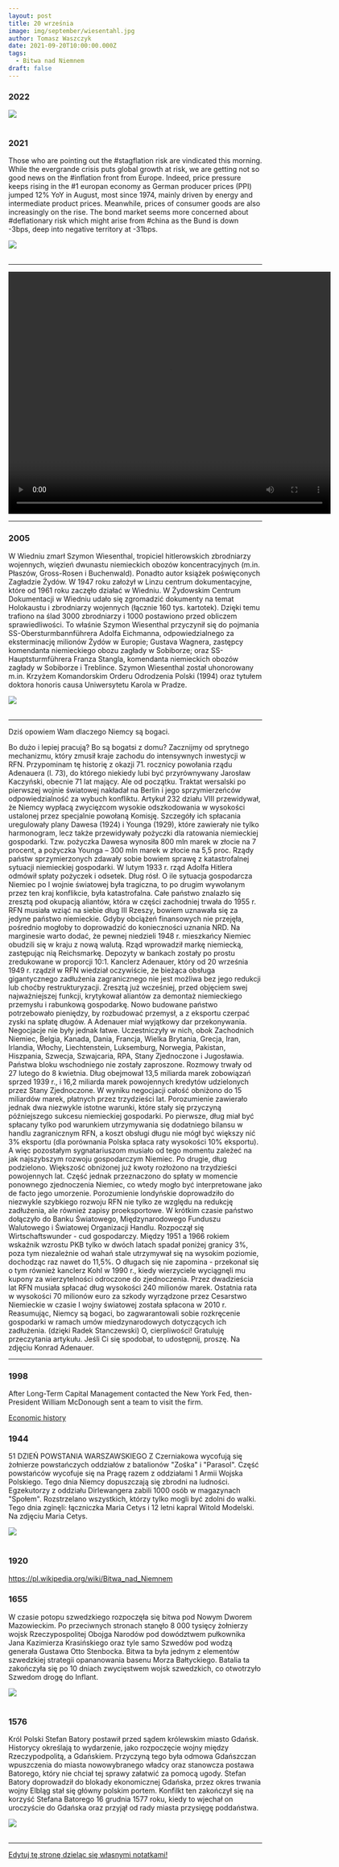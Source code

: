```yaml
---
layout: post
title: 20 września
image: img/september/wiesentahl.jpg
author: Tomasz Waszczyk
date: 2021-09-20T10:00:00.000Z
tags:
  - Bitwa nad Niemnem
draft: false
---
```


### 2022

<img src="./img/september/zakazy.jpeg"><br><br>

### 2021

Those who are pointing out the #stagflation risk are vindicated this morning. While the evergrande crisis puts global growth at risk, we are getting not so good news on the #inflation front from Europe. Indeed, price pressure keeps rising in the #1 europan economy as German producer prices (PPI) jumped 12% YoY in August, most since 1974, mainly driven by energy and intermediate product prices. Meanwhile, prices of consumer goods are also increasingly on the rise. The bond market seems more concerned about #deflationary risk which might arise from #china as the Bund is down -3bps, deep into negative territory at -31bps.

<img src="./img/september/ppigermany.jpeg"><br><br>

---

<video width="640" height="480" controls>
<source src="./movies/september/ostraglupota.mp4" type="video/mp4">
Your browser does not support the video tag.
</video>

---

### 2005

W Wiedniu zmarł Szymon Wiesenthal, tropiciel hitlerowskich zbrodniarzy wojennych, więzień dwunastu niemieckich obozów koncentracyjnych (m.in. Płaszów, Gross-Rosen i Buchenwald). Ponadto autor książek poświęconych Zagładzie Żydów. W 1947 roku założył w Linzu centrum dokumentacyjne, które od 1961 roku zaczęło działać w Wiedniu. W Żydowskim Centrum Dokumentacji w Wiedniu udało się zgromadzić dokumenty na temat Holokaustu i zbrodniarzy wojennych (łącznie 160 tys. kartotek). Dzięki temu trafiono na ślad 3000 zbrodniarzy i 1000 postawiono przed obliczem sprawiedliwości. To właśnie Szymon Wiesenthal przyczynił się do pojmania SS-Obersturmbannführera Adolfa Eichmanna, odpowiedzialnego za eksterminację milionów Żydów w Europie; Gustava Wagnera, zastępcy komendanta niemieckiego obozu zagłady w Sobiborze; oraz SS-Hauptsturmführera Franza Stangla, komendanta niemieckich obozów zagłady w Sobiborze i Treblince. Szymon Wiesenthal został uhonorowany m.in. Krzyżem Komandorskim Orderu Odrodzenia Polski (1994) oraz tytułem doktora honoris causa Uniwersytetu Karola w Pradze.

<img src="./img/september/wiesentahl.jpg"><br><br>

---

Dziś opowiem Wam dlaczego Niemcy są bogaci.

Bo dużo i lepiej pracują? Bo są bogatsi z domu? Zacznijmy od sprytnego mechanizmu, który zmusił kraje zachodu do intensywnych inwestycji w RFN. Przypominam tę historię z okazji 71. rocznicy powołania rządu Adenauera (l. 73), do którego niekiedy lubi być przyrównywany Jarosław Kaczyński, obecnie 71 lat mający. 
Ale od początku.
Traktat wersalski po pierwszej wojnie światowej nakładał na Berlin i jego sprzymierzeńców odpowiedzialność za wybuch konfliktu. Artykuł 232 działu VIII przewidywał, że Niemcy wypłacą zwycięzcom wysokie odszkodowania w wysokości ustalonej przez specjalnie powołaną Komisję. Szczegóły ich spłacania uregulowały plany Dawesa (1924) i Younga (1929), które zawierały nie tylko harmonogram, lecz także przewidywały pożyczki dla ratowania niemieckiej gospodarki. Tzw. pożyczka Dawesa wynosiła 800 mln marek w złocie na 7 procent, a pożyczka Younga – 300 mln marek w złocie na 5,5 proc. Rządy państw sprzymierzonych zdawały sobie bowiem sprawę z katastrofalnej sytuacji niemieckiej gospodarki.
W lutym 1933 r. rząd Adolfa Hitlera odmówił spłaty pożyczek i odsetek. Dług rósł.
O ile sytuacja gospodarcza Niemiec po I wojnie światowej była tragiczna, to po drugim wywołanym przez ten kraj konflikcie, była katastrofalna. Całe państwo znalazło się zresztą pod okupacją aliantów, która w części zachodniej trwała do 1955 r. RFN musiała wziąć na siebie dług III Rzeszy, bowiem uznawała się za jedyne państwo niemieckie. Gdyby obciążeń finansowych nie przejęła, pośrednio mogłoby to doprowadzić do konieczności uznania NRD.
Na marginesie warto dodać, że pewnej niedzieli 1948 r. mieszkańcy Niemiec obudzili się w kraju z nową walutą. Rząd wprowadził markę niemiecką, zastępując nią Reichsmarkę. Depozyty w bankach zostały po prostu zredukowane w proporcji 10:1.
Kanclerz Adenauer, który od 20 września 1949 r. rządził w RFN wiedział oczywiście, że bieżąca obsługa gigantycznego zadłużenia zagranicznego nie jest możliwa bez jego redukcji lub choćby restrukturyzacji. Zresztą już wcześniej, przed objęciem swej najważniejszej funkcji, krytykował aliantów za demontaż niemieckiego przemysłu i rabunkową gospodarkę. Nowo budowane państwo potrzebowało pieniędzy, by rozbudować przemysł, a z eksportu czerpać zyski na spłatę długów. A Adenauer miał wyjątkowy dar przekonywania.
Negocjacje nie były jednak łatwe. Uczestniczyły w nich, obok Zachodnich Niemiec, Belgia, Kanada, Dania, Francja, Wielka Brytania, Grecja, Iran, Irlandia, Włochy, Liechtenstein, Luksemburg, Norwegia, Pakistan, Hiszpania, Szwecja, Szwajcaria, RPA, Stany Zjednoczone i Jugosławia. Państwa bloku wschodniego nie zostały zaproszone. Rozmowy trwały od 27 lutego do 8 kwietnia.
Dług obejmował 13,5 miliarda marek zobowiązań sprzed 1939 r., i 16,2 miliarda marek powojennych kredytów udzielonych przez Stany Zjednoczone. W wyniku negocjacji całość obniżono do 15 miliardów marek, płatnych przez trzydzieści lat. Porozumienie zawierało jednak dwa niezwykle istotne warunki, które stały się przyczyną późniejszego sukcesu niemieckiej gospodarki.
Po pierwsze, dług miał być spłacany tylko pod warunkiem utrzymywania się dodatniego bilansu w handlu zagranicznym RFN, a koszt obsługi długu nie mógł być większy nić 3% eksportu (dla porównania Polska spłaca raty wysokości 10% eksportu). A więc pozostałym sygnatariuszom musiało od tego momentu zależeć na jak najszybszym rozwoju gospodarczym Niemiec.
Po drugie, dług podzielono. Większość obniżonej już kwoty rozłożono na trzydzieści powojennych lat. Część jednak przeznaczono do spłaty w momencie ponownego zjednoczenia Niemiec, co wtedy mogło być interpretowane jako de facto jego umorzenie. 
Porozumienie londyńskie doprowadziło do niezwykle szybkiego rozwoju RFN nie tylko ze względu na redukcję zadłużenia, ale również zapisy proeksportowe. W krótkim czasie państwo dołączyło do Banku Światowego, Międzynarodowego Funduszu Walutowego i Światowej Organizacji Handlu.
Rozpoczął się Wirtschaftswunder - cud gospodarczy. Między 1951 a 1966 rokiem wskaźnik wzrostu PKB tylko w dwóch latach spadał poniżej granicy 3%, poza tym niezależnie od wahań stale utrzymywał się na wysokim poziomie, dochodząc raz nawet do 11,5%.
O długach się nie zapomina - przekonał się o tym również kanclerz Kohl w 1990 r., kiedy wierzyciele wyciągnęli mu kupony za wierzytelności odroczone do zjednoczenia. Przez dwadzieścia lat RFN musiała spłacać dług wysokości 240 milionów marek. Ostatnia rata w wysokości 70 milionów euro za szkody wyrządzone przez Cesarstwo Niemieckie w czasie I wojny światowej została spłacona w 2010 r.
Reasumując, Niemcy są bogaci, bo zagwarantowali sobie rozkręcenie gospodarki w ramach umów miedzynarodowych dotyczących ich zadłużenia. (dzięki Radek Stanczewski)
O, cierpliwości! Gratuluję przeczytania artykułu. Jeśli Ci się spodobał, to udostępnij, proszę.
Na zdjęciu Konrad Adenauer.

---

### 1998

After Long-Term Capital Management contacted the New York Fed, then-President William McDonough sent a team to visit the firm.

<a href="./documents/september/economic_history.pdf" target="_blank">Economic history</a>

### 1944

51 DZIEŃ POWSTANIA WARSZAWSKIEGO
Z Czerniakowa wycofują się żołnierze powstańczych oddziałów z batalionów "Zośka" i "Parasol". Część powstańców wycofuje się na Pragę razem z oddziałami 1 Armii Wojska Polskiego.
Tego dnia Niemcy dopuszczają się zbrodni na ludności. Egzekutorzy z oddziału Dirlewangera zabili 1000 osób w magazynach "Społem". Rozstrzelano wszystkich, którzy tylko mogli być zdolni do walki.
Tego dnia zginęli: łączniczka Maria Cetys i 12 letni kapral Witold Modelski.
Na zdjęciu Maria Cetys.

<img src="./img/september/cetys.jpg"><br><br>

### 1920

https://pl.wikipedia.org/wiki/Bitwa_nad_Niemnem

### 1655

W czasie potopu szwedzkiego rozpoczęła się bitwa pod Nowym Dworem Mazowieckim.
Po przeciwnych stronach stanęło 8 000 tysięcy żołnierzy wojsk Rzeczypospolitej Obojga Narodów pod dowództwem pułkownika Jana Kazimierza Krasińskiego oraz tyle samo Szwedów pod wodzą generała Gustawa Otto Stenbocka.
Bitwa ta była jednym z elementów szwedzkiej strategii opananowania basenu Morza Bałtyckiego.
Batalia ta zakończyła się po 10 dniach zwycięstwem wojsk szwedzkich, co otwotrzyło Szwedom drogę do Inflant.

<img src="./img/september/dwormazowiecki.jpg"><br><br>

### 1576

Król Polski Stefan Batory postawił przed sądem królewskim miasto Gdańsk. Historycy określają to wydarzenie, jako rozpoczęcie wojny między Rzeczypodpolitą, a Gdańskiem.
Przyczyną tego była odmowa Gdańszczan wpuszczenia do miasta nowowybranego władcy oraz stanowcza postawa Batorego, który nie chciał tej sprawy załatwić za pomocą ugody.
Stefan Batory doprowadził do blokady ekonomicznej Gdańska, przez okres trwania wojny Elbląg stał się główny polskim portem.
Konfilkt ten zakończył się na korzyść Stefana Batorego 16 grudnia 1577 roku, kiedy to wjechał on uroczyście do Gdańska oraz przyjął od rady miasta przysięgę poddaństwa.

<img src="./img/september/batory.jpg"><br><br>

---

<a href="https://github.com/TomaszWaszczyk/historia.waszczyk.com/edit/master/src/content/september-20.md" target="_blank">Edytuj tę stronę dzieląc się własnymi notatkami!</a>
